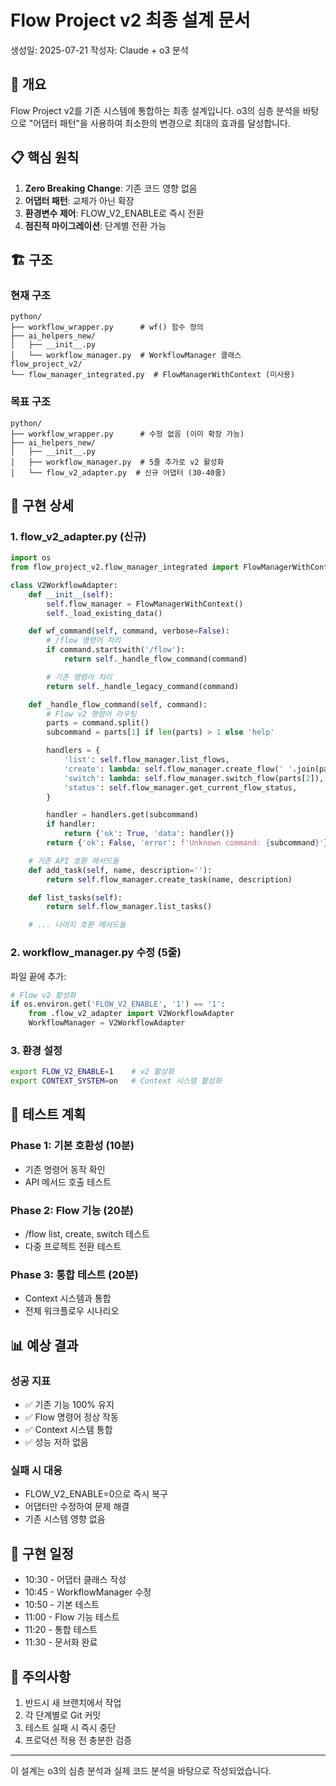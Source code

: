 # Flow Project v2 최종 설계 문서
생성일: 2025-07-21
작성자: Claude + o3 분석

## 🎯 개요
Flow Project v2를 기존 시스템에 통합하는 최종 설계입니다.
o3의 심층 분석을 바탕으로 "어댑터 패턴"을 사용하여 최소한의 변경으로 최대의 효과를 달성합니다.

## 📋 핵심 원칙
1. **Zero Breaking Change**: 기존 코드 영향 없음
2. **어댑터 패턴**: 교체가 아닌 확장
3. **환경변수 제어**: FLOW_V2_ENABLE로 즉시 전환
4. **점진적 마이그레이션**: 단계별 전환 가능

## 🏗️ 구조

### 현재 구조
```
python/
├── workflow_wrapper.py      # wf() 함수 정의
├── ai_helpers_new/
│   ├── __init__.py
│   └── workflow_manager.py  # WorkflowManager 클래스
flow_project_v2/
└── flow_manager_integrated.py  # FlowManagerWithContext (미사용)
```

### 목표 구조
```
python/
├── workflow_wrapper.py      # 수정 없음 (이미 확장 가능)
├── ai_helpers_new/
│   ├── __init__.py
│   ├── workflow_manager.py  # 5줄 추가로 v2 활성화
│   └── flow_v2_adapter.py  # 신규 어댑터 (30-40줄)
```

## 📝 구현 상세

### 1. flow_v2_adapter.py (신규)
```python
import os
from flow_project_v2.flow_manager_integrated import FlowManagerWithContext

class V2WorkflowAdapter:
    def __init__(self):
        self.flow_manager = FlowManagerWithContext()
        self._load_existing_data()

    def wf_command(self, command, verbose=False):
        # /flow 명령어 처리
        if command.startswith('/flow'):
            return self._handle_flow_command(command)

        # 기존 명령어 처리
        return self._handle_legacy_command(command)

    def _handle_flow_command(self, command):
        # Flow v2 명령어 라우팅
        parts = command.split()
        subcommand = parts[1] if len(parts) > 1 else 'help'

        handlers = {
            'list': self.flow_manager.list_flows,
            'create': lambda: self.flow_manager.create_flow(' '.join(parts[2:])),
            'switch': lambda: self.flow_manager.switch_flow(parts[2]),
            'status': self.flow_manager.get_current_flow_status,
        }

        handler = handlers.get(subcommand)
        if handler:
            return {'ok': True, 'data': handler()}
        return {'ok': False, 'error': f'Unknown command: {subcommand}'}

    # 기존 API 호환 메서드들
    def add_task(self, name, description=''):
        return self.flow_manager.create_task(name, description)

    def list_tasks(self):
        return self.flow_manager.list_tasks()

    # ... 나머지 호환 메서드들
```

### 2. workflow_manager.py 수정 (5줄)
파일 끝에 추가:
```python
# Flow v2 활성화
if os.environ.get('FLOW_V2_ENABLE', '1') == '1':
    from .flow_v2_adapter import V2WorkflowAdapter
    WorkflowManager = V2WorkflowAdapter
```

### 3. 환경 설정
```bash
export FLOW_V2_ENABLE=1    # v2 활성화
export CONTEXT_SYSTEM=on   # Context 시스템 활성화
```

## 🧪 테스트 계획

### Phase 1: 기본 호환성 (10분)
- 기존 명령어 동작 확인
- API 메서드 호출 테스트

### Phase 2: Flow 기능 (20분)
- /flow list, create, switch 테스트
- 다중 프로젝트 전환 테스트

### Phase 3: 통합 테스트 (20분)
- Context 시스템과 통합
- 전체 워크플로우 시나리오

## 📊 예상 결과

### 성공 지표
- ✅ 기존 기능 100% 유지
- ✅ Flow 명령어 정상 작동
- ✅ Context 시스템 통합
- ✅ 성능 저하 없음

### 실패 시 대응
- FLOW_V2_ENABLE=0으로 즉시 복구
- 어댑터만 수정하여 문제 해결
- 기존 시스템 영향 없음

## 🚀 구현 일정
- 10:30 - 어댑터 클래스 작성
- 10:45 - WorkflowManager 수정
- 10:50 - 기본 테스트
- 11:00 - Flow 기능 테스트
- 11:20 - 통합 테스트
- 11:30 - 문서화 완료

## 📌 주의사항
1. 반드시 새 브랜치에서 작업
2. 각 단계별로 Git 커밋
3. 테스트 실패 시 즉시 중단
4. 프로덕션 적용 전 충분한 검증

---
이 설계는 o3의 심층 분석과 실제 코드 분석을 바탕으로 작성되었습니다.
